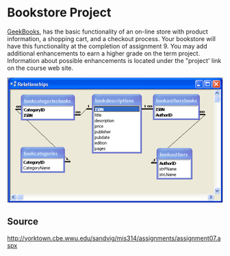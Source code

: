 # Bookstore Project

[GeekBooks](http://yorktown.cbe.wwu.edu/sandvig/mis314/assignments/bookstore/), has the basic functionality of an on-line store with product information, a shopping cart, and a checkout process. Your bookstore will have this functionality at the completion of assignment 9. You may add additional enhancements to earn a higher grade on the term project. Information about possible enhancements is located under the "project' link on the course web site.

![Diagram](./diagram.jpg)

## Source

http://yorktown.cbe.wwu.edu/sandvig/mis314/assignments/assignment07.aspx
